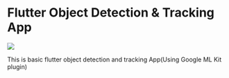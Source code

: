 # Flutter Object Detection & Tracking App
![](https://img.shields.io/github/last-commit/imranjeet/object_detector_app.svg?label=last%20update&style=flat)

This is basic flutter object detection and tracking App(Using Google ML Kit plugin) 
